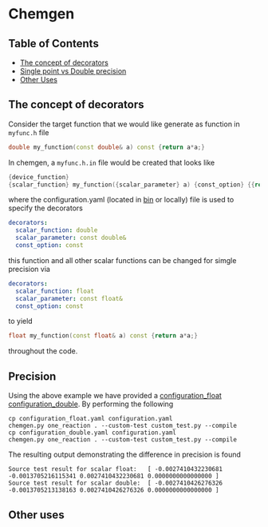 # Chemgen


## Table of Contents

- [The concept of decorators](#The-concept-of-deocrators)
- [Single point vs Double precision](#Precision)
- [Other Uses](#Other-Uses)

## The concept of decorators

Consider the target function that we would like generate as function in `myfunc.h` file

```cpp
double my_function(const double& a) const {return a*a;}
```

In chemgen,  a `myfunc.h.in` file would be created that looks like

```cpp
{device_function}
{scalar_function} my_function({scalar_parameter} a) {const_option} {{return a*a;}}
```

where the configuration.yaml (located in [bin](../bin/configuration.yaml) or locally) file is used to specify the decorators
```yaml
decorators:
  scalar_function: double
  scalar_parameter: const double&
  const_option: const
```

this function and all other scalar functions can be changed for simgle precision  via
```yaml
decorators:
  scalar_function: float
  scalar_parameter: const float&
  const_option: const
```

to yield

```cpp
float my_function(const float& a) const {return a*a;}
```

throughout the code.

## Precision
Using the above example we have provided a [configuration_float](../bin/configuration_float.yaml) [configuration_double](../bin/configuration_double.yaml). By performing the following

```
cp configuration_float.yaml configuration.yaml
chemgen.py one_reaction . --custom-test custom_test.py --compile
cp configuration_double.yaml configuration.yaml
chemgen.py one_reaction . --custom-test custom_test.py --compile
```

The resulting output demonstrating the difference in precision is found
```
Source test result for scalar float:   [ -0.0027410432230681 -0.0013705216115341 0.0027410432230681 0.0000000000000000 ]
Source test result for scalar double:  [ -0.0027410426276326 -0.0013705213138163 0.0027410426276326 0.0000000000000000 ]
```

## Other uses


